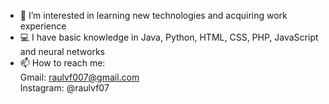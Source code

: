 - 👀 I’m interested in learning new technologies and acquiring work experience
- 💻 I have basic knowledge in Java, Python, HTML, CSS, PHP, JavaScript and neural networks
- 📫 How to reach me:\
  Gmail: raulvf007@gmail.com\
  Instagram: @raulvf07
